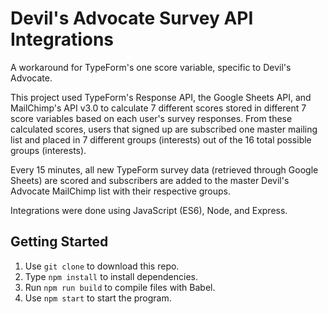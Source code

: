 # Devil's Advocate Survey API Integrations

A workaround for TypeForm's one score variable, specific to Devil's Advocate.

This project used TypeForm's Response API, the Google Sheets API, and MailChimp's API v3.0 to calculate 7 different scores stored in different 7 score variables based on each user's survey responses. From these calculated scores, users that signed up are subscribed one master mailing list and placed in 7 different groups (interests) out of the 16 total possible groups (interests).

Every 15 minutes, all new TypeForm survey data (retrieved through Google Sheets) are scored and subscribers are added to the master Devil's Advocate MailChimp list with their respective groups.

Integrations were done using JavaScript (ES6), Node, and Express.

## Getting Started

1. Use `git clone` to download this repo.
2. Type `npm install` to install dependencies.
3. Run `npm run build` to compile files with Babel.
4. Use `npm start` to start the program.
